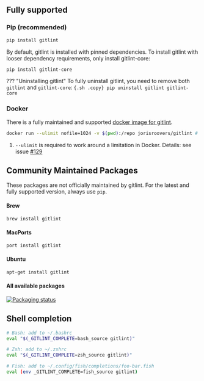 ## Fully supported

### Pip (recommended)
```{.sh .copy}
pip install gitlint
```

By default, gitlint is installed with pinned dependencies.
To install gitlint with looser dependency requirements, only install gitlint-core:
```{.sh .copy}
pip install gitlint-core
```
??? "Uninstalling gitlint"
    To fully uninstall gitlint, you need to remove both `gitlint` and `gitlint-core`:
    ```{.sh .copy}
    pip uninstall gitlint gitlint-core 
    ```

### Docker
There is a fully maintained and supported [docker image for gitlint](https://hub.docker.com/r/jorisroovers/gitlint).
```{.sh .copy}
docker run --ulimit nofile=1024 -v $(pwd):/repo jorisroovers/gitlint # (1)
```

1. `--ulimit` is required to work around a limitation in Docker.
   Details: see issue [#129](https://github.com/jorisroovers/gitlint/issues/129)

## Community Maintained Packages
These packages are not officially maintained by gitlint. For the latest and fully supported version, always use `pip`.

#### Brew
```{.sh .copy}
brew install gitlint
```
#### MacPorts

```{.sh .copy}
port install gitlint
```

#### Ubuntu
```{.sh .copy}
apt-get install gitlint
```

#### All available packages 
[![Packaging status](https://repology.org/badge/vertical-allrepos/gitlint.svg)](https://repology.org/project/gitlint/versions)

## Shell completion

```sh
# Bash: add to ~/.bashrc
eval "$(_GITLINT_COMPLETE=bash_source gitlint)"

# Zsh: add to ~/.zshrc
eval "$(_GITLINT_COMPLETE=zsh_source gitlint)"

# Fish: add to ~/.config/fish/completions/foo-bar.fish
eval (env _GITLINT_COMPLETE=fish_source gitlint)
```